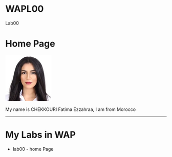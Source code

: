 # WAPL00
Lab00
<h1>Home Page</h1>
<img src="fatimaezzahraa.jpg" alt="My picture">
<p>My name is CHEKKOURI Fatima Ezzahraa, I am from Morocco</p>

<hr />
<h1>My Labs in WAP</h1>
<ul>
  <li>lab00 - home Page </li>
</ul>

